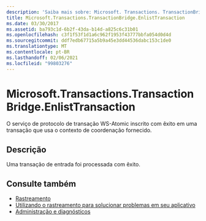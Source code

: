 ```yaml
---
description: 'Saiba mais sobre: Microsoft. Transactions. TransactionBridge. EnlistTransaction'
title: Microsoft.Transactions.TransactionBridge.EnlistTransaction
ms.date: 03/30/2017
ms.assetid: ba793c1d-6b2f-43da-b14d-a825c6c31b01
ms.openlocfilehash: c3f1f53f1d1a6c962f1953f43777bbfa054d0d4d
ms.sourcegitcommit: ddf7edb67715a5b9a45e3dd44536dabc153c1de0
ms.translationtype: MT
ms.contentlocale: pt-BR
ms.lasthandoff: 02/06/2021
ms.locfileid: "99803276"
---
```

# <a name="microsofttransactionstransactionbridgeenlisttransaction"></a>Microsoft.Transactions.TransactionBridge.EnlistTransaction

O serviço de protocolo de transação WS-Atomic inscrito com êxito em uma transação que usa o contexto de coordenação fornecido.  
  
## <a name="description"></a>Descrição  

 Uma transação de entrada foi processada com êxito.  
  
## <a name="see-also"></a>Consulte também

- [Rastreamento](index.md)
- [Utilizando o rastreamento para solucionar problemas em seu aplicativo](using-tracing-to-troubleshoot-your-application.md)
- [Administração e diagnósticos](../index.md)
